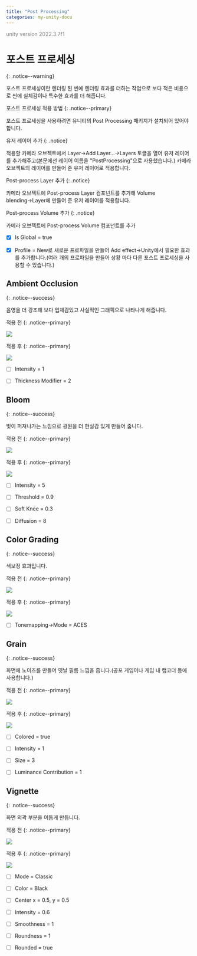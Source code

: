 ```yaml
---
title: "Post Processing"
categories: my-unity-docu
---
```


<span style="color:gray">unity version 2022.3.7f1</span>

# 포스트 프로세싱
{: .notice--warning}

포스트 프로세싱이란 렌더링 된 씬에 렌더링 효과를 더하는 작업으로 보다 적은 비용으로 씬에 실체감이나 특수한 효과를 더 해줍니다.

포스트 프로세싱 적용 방법
{: .notice--primary}

포스트 프로세싱을 사용하려면 유니티의 Post Processing 패키지가 설치되어 있어야 합니다.

유저 레이어 추가
{: .notice}

적용할 카메라 오브젝트에서 Layer→Add Layer...→Layers 토글을 열어 유저 레이어를 추가해주고(본문에선 레이어 이름을 "PostProcessing"으로 사용했습니다.) 카메라 오브젝트의 레이어를 만들어 준 유저 레이어로 적용합니다.

Post-process Layer 추가
{: .notice}

카메라 오브젝트에 Post-process Layer 컴포넌트를 추가해 Volume blending→Layer에 만들어 준 유저 레이어를 적용합니다.

Post-process Volume 추가
{: .notice}

카메라 오브젝트에 Post-process Volume 컴포넌트를 추가

- [X] Is Global = true

- [X] Profile = New로 새로운 프로파일을 만들어 Add effect→Unity에서 필요한 효과를 추가합니다.(여러 개의 프로파일을 만들어 상황 마다 다른 포스트 프로세싱을 사용할 수 있습니다.)

## Ambient Occlusion
{: .notice--success}

음영을 더 강조해 보다 입체감있고 사실적인 그래픽으로 나타나게 해줍니다.

적용 전
{: .notice--primary}

<img src="/img/my-unity-docu/Post-Process-Off.png"/>

적용 후
{: .notice--primary}

<img src="/img/my-unity-docu/Ambient-Occlusion-On.png"/>

- [ ] Intensity = 1

- [ ] Thickness Modifier = 2

## Bloom
{: .notice--success}

빛이 퍼져나가는 느낌으로 광원을 더 현실감 있게 만들어 줍니다.

적용 전
{: .notice--primary}

<img src="/img/my-unity-docu/Post-Process-Off.png"/>

적용 후
{: .notice--primary}

<img src="/img/my-unity-docu/Bloom-On.png"/>

- [ ] Intensity = 5

- [ ] Threshold = 0.9

- [ ] Soft Knee = 0.3

- [ ] Diffusion = 8

## Color Grading
{: .notice--success}

색보정 효과입니다.

적용 전
{: .notice--primary}

<img src="/img/my-unity-docu/Post-Process-Off.png"/>

적용 후
{: .notice--primary}

<img src="/img/my-unity-docu/Color-Grading-On.png"/>

- [ ] Tonemapping→Mode = ACES

## Grain
{: .notice--success}

화면에 노이즈를 만들어 옛날 필름 느낌을 줍니다.(공포 게임이나 게임 내 캠코더 등에 사용합니다.)

적용 전
{: .notice--primary}

<img src="/img/my-unity-docu/Post-Process-Off.png"/>

적용 후
{: .notice--primary}

<img src="/img/my-unity-docu/Grain-On.png"/>

- [ ] Colored = true

- [ ] Intensity = 1

- [ ] Size = 3

- [ ] Luminance Contribution = 1

## Vignette
{: .notice--success}

화면 외곽 부분을 어둡게 만듭니다.

적용 전
{: .notice--primary}

<img src="/img/my-unity-docu/Post-Process-Off.png"/>

적용 후
{: .notice--primary}

<img src="/img/my-unity-docu/Vignette-On.png"/>

- [ ] Mode = Classic

- [ ] Color = Black

- [ ] Center x = 0.5, y = 0.5

- [ ] Intensity = 0.6

- [ ] Smoothness = 1

- [ ] Roundness = 1

- [ ] Rounded = true